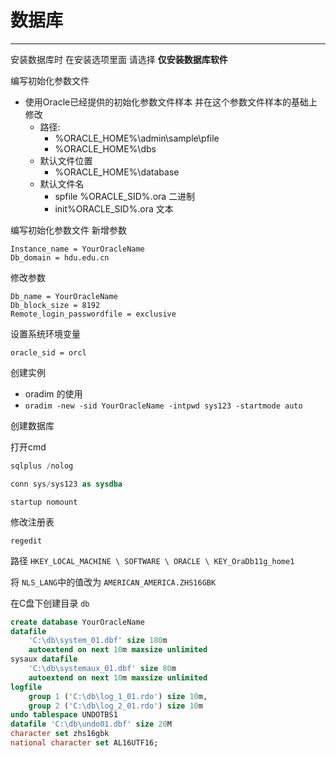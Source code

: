 # 数据库

---

安装数据库时 在安装选项里面 请选择 **仅安装数据库软件**



编写初始化参数文件

- 使用Oracle已经提供的初始化参数文件样本 并在这个参数文件样本的基础上修改
  - 路径:
    - %ORACLE_HOME%\admin\sample\pfile
    - %ORACLE_HOME%\dbs
  - 默认文件位置
    - %ORACLE_HOME%\database
  - 默认文件名
    - spfile %ORACLE_SID%.ora  二进制
    - init%ORACLE_SID%.ora       文本

编写初始化参数文件
新增参数

```
Instance_name = YourOracleName
Db_domain = hdu.edu.cn
```

修改参数

```
Db_name = YourOracleName
Db_block_size = 8192
Remote_login_passwordfile = exclusive
```

设置系统环境变量

`oracle_sid = orcl`



创建实例

- oradim 的使用
- `oradim -new -sid YourOracleName -intpwd sys123 -startmode auto`



创建数据库

打开cmd







```sql
sqlplus /nolog
```



```sql
conn sys/sys123 as sysdba
```



```
startup nomount
```





修改注册表

`regedit`

路径 `HKEY_LOCAL_MACHINE \ SOFTWARE \ ORACLE \ KEY_OraDb11g_home1    `

将 `NLS_LANG`中的值改为 `AMERICAN_AMERICA.ZHS16GBK`



在C盘下创建目录 `db`



```sql
create database YourOracleName
datafile
	'C:\db\system_01.dbf' size 180m
	autoextend on next 10m maxsize unlimited
sysaux datafile
	'C:\db\systemaux_01.dbf' size 80m
	autoextend on next 10m maxsize unlimited
logfile
	group 1 ('C:\db\log_1_01.rdo') size 10m,
	group 2 ('C:\db\log_2_01.rdo') size 10m
undo tablespace UNDOTBS1
datafile 'C:\db\undo01.dbf' size 20M
character set zhs16gbk
national character set AL16UTF16;
```

